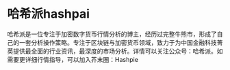 # 

# 哈希派hashpai

哈希派是一位专注于加密数字货币行情分析的博主，经历过完整牛熊市，形成了自己的一套分析操作策略。专注于区块链与加密货币领域，致力于为中国金融科技菁英提供最全面的行业资讯，最深度的市场分析。详情可以关注公众号：哈希派。如需要更详细行情指导，可以加入芥末圈：Hashpie



